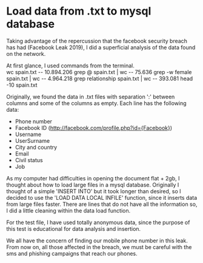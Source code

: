 # Load data from .txt to mysql database

Taking advantage of the repercussion that the facebook security breach has had (Facebook Leak 2019), I did a superficial analysis of the data found on the network.

At first glance, I used commands from the terminal.  
  wc spain.txt -- 10.894.206
  grep @ spain.txt | wc -- 75.636
  grep -w female spain.txt | wc -- 4.964.218
  grep relationship spain.txt | wc -- 393.081
  head -10 spain.txt

Originally, we found the data in .txt files with separation ':' between columns and some of the columns as empty. Each line has the following data:
- Phone number
- Facebook ID (http://facebook.com/profile.php?id={Facebook})
- Username
- UserSurname
- City and country
- Email
- Civil status
- Job

As my computer had difficulties in opening the document flat + 2gb, I thought about how to load large files in a mysql database.
Originally I thought of a simple 'INSERT INTO' but it took longer than desired, so I decided to use the 'LOAD DATA LOCAL INFILE' function, since it inserts data from large files faster. There are lines that do not have all the information so, I did a little cleaning within the data load function.

For the test file, I have used totally anonymous data, since the purpose of this test is educational for data analysis and insertion. 

We all have the concern of finding our mobile phone number in this leak. From now on, all those affected in the breach, we must be careful with the sms and phishing campaigns that reach our phones. 
